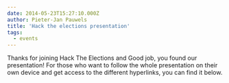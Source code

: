 ```yaml
---
date: 2014-05-23T15:27:10.000Z
author: Pieter-Jan Pauwels
title: 'Hack the elections presentation'
tags:
  - events
---
```


Thanks for joining Hack The Elections and Good job, you found our presentation! For those who want to follow the whole presentation on their own device and get access to the different hyperlinks, you can find it below.
